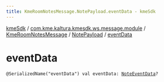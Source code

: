 ```yaml
---
title: KmeRoomNotesMessage.NotePayload.eventData - kmeSdk
---
```


[kmeSdk](../../../index.html) / [com.kme.kaltura.kmesdk.ws.message.module](../../index.html) / [KmeRoomNotesMessage](../index.html) / [NotePayload](index.html) / [eventData](./event-data.html)

# eventData

`@SerializedName("eventData") val eventData: `[`NoteEventData`](../-note-event-data/index.html)`?`